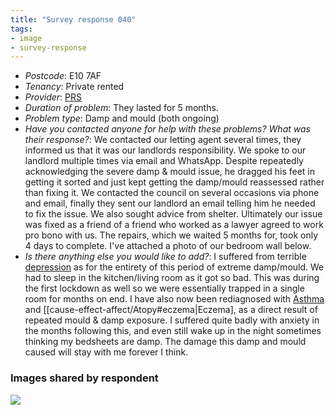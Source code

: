 ```yaml
---
title: "Survey response 040"
tags:
- image
- survey-response
---
```


- *Postcode*: E10 7AF  
- *Tenancy*: Private rented  
- *Provider*: [PRS](providers/PRS) 
- *Duration of problem*: They lasted for 5 months.  
- *Problem type*: Damp and mould (both ongoing)  
- *Have you contacted anyone for help with these problems? What was their response?*: We contacted our letting agent several times, they informed us that it was our landlords responsibility. We spoke to our landlord multiple times via email and WhatsApp. Despite repeatedly acknowledging the severe damp & mould issue, he dragged his feet in getting it sorted and just kept getting the damp/mould reassessed rather than fixing it. We contacted the council on several occasions via phone and email, finally they sent our landlord an email telling him he needed to fix the issue. We also sought advice from shelter. Ultimately our issue was fixed as a friend of a friend who worked as a lawyer agreed to work pro bono with us. The repairs, which we waited 5 months for, took only 4 days to complete. I've attached a photo of our bedroom wall below.   
- *Is there anything else you would like to add?*: I suffered from terrible [depression](cause-effect-affect/mental-health) as for the entirety of this period of extreme damp/mould. We had to sleep in the kitchen/living room as it got so bad. This was during the first lockdown as well so we were essentially trapped in a single room for months on end. I have also now been rediagnosed with [Asthma](cause-effect-affect/Asthma) and [[cause-effect-affect/Atopy#eczema|Eczema], as a direct result of repeated mould & damp exposure. I suffered quite badly with anxiety in the months following this, and even still wake up in the night sometimes thinking my bedsheets are damp. The damage this damp and mould caused will stay with me forever I think.

### Images shared by respondent

<img src="https://elaraks.github.io/dampcapital/IMG_20200430_010515.jpg"/>
